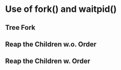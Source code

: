 # Use of fork() and waitpid()

## Tree Fork


## Reap the Children w.o. Order


## Reap the Children w. Order







